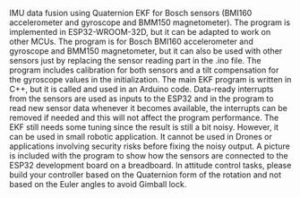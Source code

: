 IMU data fusion using Quaternion EKF for Bosch sensors (BMI160 accelerometer and gyroscope and BMM150 magnetometer).
The program is implemented in ESP32-WROOM-32D, but it can be adapted to work on other MCUs.
The program is for Bosch BMI160 accelerometer and gyroscope and BMM150 magnetometer, but it can also be used with other sensors just by replacing the sensor reading part in the .ino file.
The program includes calibration for both sensors and a tilt compensation for the gyroscope values in the initialization.
The main EKF program is written in C++, but it is called and used in an Arduino code.
Data-ready interrupts from the sensors are used as inputs to the ESP32 and in the program to read new sensor data whenever it becomes available, the interrupts can be removed if needed and this will not affect the program performance.
The EKF still needs some tuning since the result is still a bit noisy. However, it can be used in small robotic application.
It cannot be used in Drones or applications involving security risks before fixing the noisy output.
A picture is included with the program to show how the sensors are connected to the ESP32 development board on a breadboard.
In attitude control tasks, please build your controller based on the Quaternion form of the rotation and not based on the Euler angles to avoid Gimball lock.
